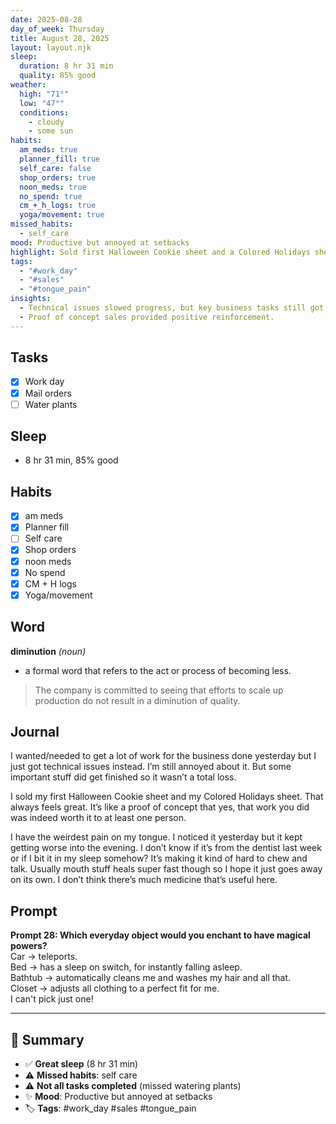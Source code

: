 ```yaml
---
date: 2025-08-28
day_of_week: Thursday
title: August 28, 2025
layout: layout.njk
sleep:
  duration: 8 hr 31 min
  quality: 85% good
weather:
  high: "71°"
  low: "47°"
  conditions:
    - cloudy
    - some sun
habits:
  am_meds: true
  planner_fill: true
  self_care: false
  shop_orders: true
  noon_meds: true
  no_spend: true
  cm_+_h_logs: true
  yoga/movement: true
missed_habits:
  - self_care
mood: Productive but annoyed at setbacks
highlight: Sold first Halloween Cookie sheet and a Colored Holidays sheet.
tags:
  - "#work_day"
  - "#sales"
  - "#tongue_pain"
insights:
  - Technical issues slowed progress, but key business tasks still got done.
  - Proof of concept sales provided positive reinforcement.
---
```


## Tasks
- [x] Work day  
- [x] Mail orders  
- [ ] Water plants  

## Sleep
- 8 hr 31 min, 85% good

## Habits
- [x] am meds  
- [x] Planner fill  
- [ ] Self care  
- [x] Shop orders  
- [x] noon meds  
- [x] No spend  
- [x] CM + H logs  
- [x] Yoga/movement  

## Word
**diminution** *(noun)*  
- a formal word that refers to the act or process of becoming less.  
> The company is committed to seeing that efforts to scale up production do not result in a diminution of quality.

## Journal
I wanted/needed to get a lot of work for the business done yesterday but I just got technical issues instead. I’m still annoyed about it. But some important stuff did get finished so it wasn’t a total loss.  

I sold my first Halloween Cookie sheet and my Colored Holidays sheet. That always feels great. It’s like a proof of concept that yes, that work you did was indeed worth it to at least one person.  

I have the weirdest pain on my tongue. I noticed it yesterday but it kept getting worse into the evening. I don’t know if it’s from the dentist last week or if I bit it in my sleep somehow? It’s making it kind of hard to chew and talk. Usually mouth stuff heals super fast though so I hope it just goes away on its own. I don’t think there’s much medicine that’s useful here.

## Prompt
**Prompt 28: Which everyday object would you enchant to have magical powers?**  
Car → teleports.  
Bed → has a sleep on switch, for instantly falling asleep.  
Bathtub → automatically cleans me and washes my hair and all that.  
Closet → adjusts all clothing to a perfect fit for me.  
I can't pick just one!

---

## 📌 Summary
- ✅ **Great sleep** (8 hr 31 min)  
- ⚠️ **Missed habits**: self care  
- ⚠️ **Not all tasks completed** (missed watering plants)  
- ✨ **Mood**: Productive but annoyed at setbacks  
- 🏷️ **Tags**: #work_day #sales #tongue_pain